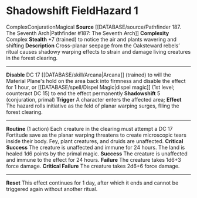 ﻿---
ac: null
all_resistance: null
complexity: Complex
element: null
fortitude: null
hardness: null
hazard_type: null
hp: null
id: '347'
immunity: null
level: '1'
name: Shadowshift Field
rarity: Common
reflex: null
resistance: null
rus_type_level: null
school: Conjuration
source: '[[DATABASE/source/Pathfinder 187. The Seventh Arch|Pathfinder #187: The Seventh
  Arch]]'
trait:
- '[[DATABASE/trait/Complex|Complex]]'
- '[[DATABASE/trait/Conjuration|Conjuration]]'
- '[[DATABASE/trait/Magical|Magical]]'
type: Hazard
weakness: null
will: null

---
# Shadowshift Field<span class="item-type">Hazard 1</span>

<span class="item-trait">Complex</span><span class="item-trait">Conjuration</span><span class="item-trait">Magical</span>
**Source** [[DATABASE/source/Pathfinder 187. The Seventh Arch|Pathfinder #187: The Seventh Arch]]
**Complexity** Complex
**Stealth** +7 (trained) to notice the air and plants wavering and shifting
**Description** Cross-planar seepage from the Oaksteward rebels’ ritual causes shadowy warping effects to strain and damage living creatures in the forest clearing.

---
**Disable** DC 17 [[DATABASE/skill/Arcana|Arcana]] (trained) to will the Material Plane's hold on the area back into firmness and disable the effect for 1 hour, or [[DATABASE/spell/Dispel Magic|dispel magic]] (1st level; counteract DC 15) to end the effect permanently
**Shadowshift** <span class="action-icon">5</span> (conjuration, primal) **Trigger** A character enters the affected area; **Effect** The hazard rolls initiative as the feld of planar warping surges, flling the forest clearing.

---
**Routine** (1 action) Each creature in the clearing must attempt a DC 17 Fortitude save as the planar warping threatens to create microscopic tears inside their body. Fey, plant creatures, and druids are unaffected.
 **Critical Success** The creature is unaffected and immune for 24 hours. The land is healed 1d6 points by the primal magic.
 **Success** The creature is unaffected and immune to the effect for 24 hours.
 **Failure** The creature takes 1d6+3 force damage.
 **Critical Failure** The creature takes 2d6+6 force damage.

---
**Reset** This effect continues for 1 day, after which it ends and cannot be triggered again without another ritual.